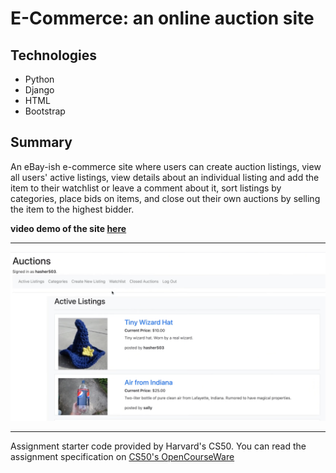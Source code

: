 # E-Commerce: an online auction site

## Technologies
* Python
* Django
* HTML
* Bootstrap

## Summary
An eBay-ish e-commerce site where users can create auction listings, view all users' active listings, view details about an individual listing and add the item to their watchlist or leave a comment about it, sort listings by categories, place bids on items, and close out their own auctions by selling the item to the highest bidder. 

**video demo of the site [here](https://youtu.be/XIiaO75g8oQ)**

---

<img src="screenshot.png" alt="screenshot of e-commerce site" width="600px">

---

Assignment starter code provided by Harvard's CS50. You can read the assignment specification on [CS50's OpenCourseWare](https://cs50.harvard.edu/web/2020/projects/2/commerce/)